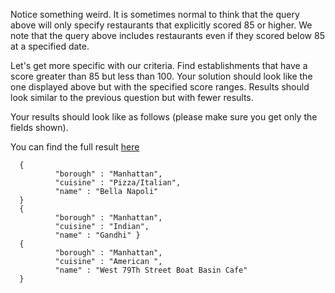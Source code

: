 Notice something weird. It is sometimes normal to think that the query above
will only specify restaurants that explicitly scored 85 or higher. We note
that the query above includes restaurants even if they scored below 85 at
a specified date.

Let's get more specific with our criteria. Find establishments that have
a score greater than 85 but less than 100. Your solution should look like
the one displayed above but with the specified score ranges. Results should 
look similar to the previous question but with fewer results.

Your results should look like as follows (please make sure you get only
the fields shown).

You can find the full result [here](https://gist.github.com/lmdisch/13348b90eab3b9c59b01255c36ec3f3e)

```
  {
          "borough" : "Manhattan",
          "cuisine" : "Pizza/Italian",
          "name" : "Bella Napoli"
  }
  { 
          "borough" : "Manhattan",
          "cuisine" : "Indian",
          "name" : "Gandhi" }
  {
          "borough" : "Manhattan",
          "cuisine" : "American ",
          "name" : "West 79Th Street Boat Basin Cafe"
  }
```